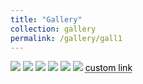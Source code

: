 ```yaml
---
title: "Gallery"
collection: gallery
permalink: /gallery/gall1
---
```


<html>
   <img src="images/image-001.jpg">
   <img src="images/image-002.jpg">
   <img src="images/image-003.jpg">
   <img src="images/image-004.jpg">
   <img src="images/image-005.jpg">
   <img src="images/image-006.jpg">
   <a href="https://www.google.com/" style="color: black; text-decoration: underline;text-decoration-style: dotted;">custom link</a>
</html>
